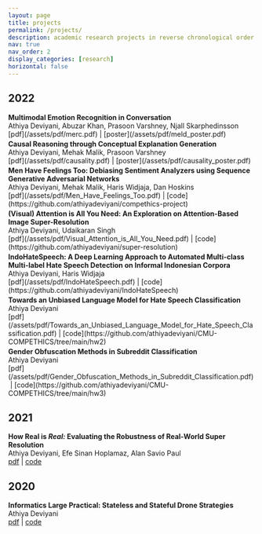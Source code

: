```yaml
---
layout: page
title: projects
permalink: /projects/
description: academic research projects in reverse chronological order.
nav: true
nav_order: 2
display_categories: [research]
horizontal: false
---
```


<h2 class="year" >2022</h2>
<!-- <br> -->
<b>Multimodal Emotion Recognition in Conversation</b><br>
Athiya Deviyani, Abuzar Khan, Prasoon Varshney, Njall Skarphedinsson<br>
[pdf](/assets/pdf/merc.pdf)&nbsp;|&nbsp;[poster](/assets/pdf/meld_poster.pdf)
<p style="font-size: 3px !important"></p>
<b>Causal Reasoning through Conceptual Explanation Generation</b><br>
Athiya Deviyani, Mehak Malik, Prasoon Varshney<br>
[pdf](/assets/pdf/causality.pdf)&nbsp;|&nbsp;[poster](/assets/pdf/causality_poster.pdf)
<p style="font-size: 3px !important"></p>
<b>Men Have Feelings Too: Debiasing Sentiment Analyzers using Sequence Generative Adversarial Networks</b><br>
Athiya Deviyani, Mehak Malik, Haris Widjaja, Dan Hoskins<br>
[pdf](/assets/pdf/Men_Have_Feelings_Too.pdf)&nbsp;|&nbsp;[code](https://github.com/athiyadeviyani/compethics-project)
<p style="font-size: 3px !important"></p>
<b>(Visual) Attention is All You Need: An Exploration on Attention-Based Image Super-Resolution</b><br>
Athiya Deviyani, Udaikaran Singh<br>
[pdf](/assets/pdf/Visual_Attention_is_All_You_Need.pdf)&nbsp;|&nbsp;[code](https://github.com/athiyadeviyani/super-resolution)
<p style="font-size: 3px"></p>
<b>IndoHateSpeech: A Deep Learning Approach to Automated Multi-class Multi-label Hate Speech Detection on Informal Indonesian Corpora</b><br>
Athiya Deviyani, Haris Widjaja<br>
[pdf](/assets/pdf/IndoHateSpeech.pdf)&nbsp;|&nbsp;[code](https://github.com/athiyadeviyani/IndoHateSpeech)
<p style="font-size: 3px"></p>
<b>Towards an Unbiased Language Model for Hate Speech Classification</b><br>
Athiya Deviyani<br>
[pdf](/assets/pdf/Towards_an_Unbiased_Language_Model_for_Hate_Speech_Classification.pdf)&nbsp;|&nbsp;[code](https://github.com/athiyadeviyani/CMU-COMPETHICS/tree/main/hw2)
<p style="font-size: 3px"></p>
<b>Gender Obfuscation Methods in Subreddit Classification</b><br>
Athiya Deviyani<br>
[pdf](/assets/pdf/Gender_Obfuscation_Methods_in_Subreddit_Classification.pdf)&nbsp;|&nbsp;[code](https://github.com/athiyadeviyani/CMU-COMPETHICS/tree/main/hw3)
<p style="font-size: 3px"></p>

<!-- <b>Bias Audit of the Crowdsourced Stanford Natural Language Inference (SNLI) Dataset</b><br>
Athiya Deviyani<br>
[[pdf](/assets/pdf/Bias_Audit_of_the_Crowdsourced_Stanford_Natural_Language_Inference_SNLI_Dataset.pdf)][[code](https://github.com/athiyadeviyani/CMU-COMPETHICS/tree/main/hw1)]
<p style="font-size: 6px"></p> -->

<!-- <b>NLP For Social Good: Automated Detection of Disaster Tweets</b><br>
Athiya Deviyani<br>
[[pdf](/assets/pdf/NLP_for_Social_Good_Automated_Detection_of_Disaster_Tweets.pdf)][[code](https://github.com/athiyadeviyani/CMU-COMPETHICS/tree/main/hw4)]
<p style="font-size: 6px"></p> -->

## 2021
<b>How Real is <i>Real:</i> Evaluating the Robustness of Real-World Super Resolution</b><br>
Athiya Deviyani, Efe Sinan Hoplamaz, Alan Savio Paul<br>
[pdf](/assets/pdf/MLP_How_Real_is_Real_Evaluating_the_Robustness_of_Real_World_Super_Resolution.pdf)&nbsp;|&nbsp;[code](https://github.com/AlanSavio25/Image-Super-Resolution)
<p style="font-size: 3px"></p>

## 2020
<b>Informatics Large Practical: Stateless and Stateful Drone Strategies</b><br>
Athiya Deviyani<br>
[pdf](/assets/pdf/Informatics_Large_Practical.pdf)&nbsp;|&nbsp;[code](https://github.com/athiyadeviyani/Informatics-Large-Practical)
<p style="font-size: 3px"></p>
